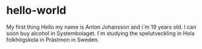 # hello-world
My first thing
Hello my name is Anton Johansson and i´m 19 years old. I can soon buy alcohol in Systembolaget. I´m studying the spelutveckling in Hola folkhögskola in Prästmon in Sweden. 

